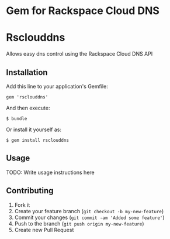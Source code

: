 Gem for Rackspace Cloud DNS
===========================

# Rsclouddns

Allows easy dns control using the Rackspace Cloud DNS API

## Installation

Add this line to your application's Gemfile:

    gem 'rsclouddns'

And then execute:

    $ bundle

Or install it yourself as:

    $ gem install rsclouddns

## Usage

TODO: Write usage instructions here

## Contributing

1. Fork it
2. Create your feature branch (`git checkout -b my-new-feature`)
3. Commit your changes (`git commit -am 'Added some feature'`)
4. Push to the branch (`git push origin my-new-feature`)
5. Create new Pull Request
